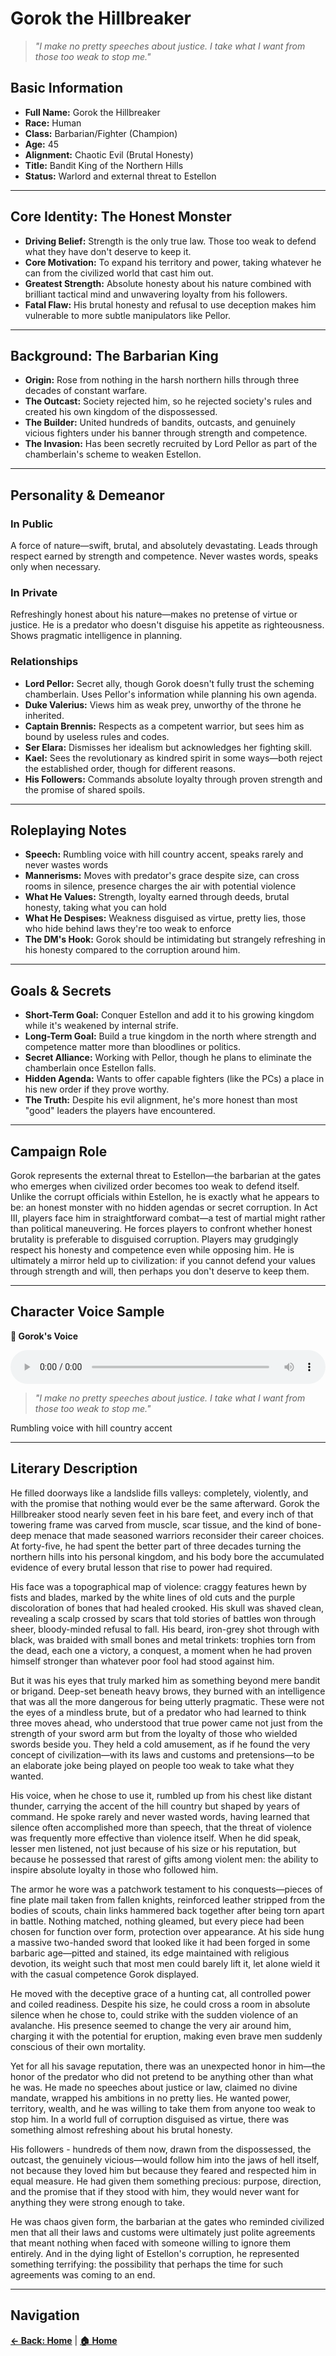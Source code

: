 # Gorok the Hillbreaker

> *"I make no pretty speeches about justice. I take what I want from those too weak to stop me."*

## Basic Information

- **Full Name:** Gorok the Hillbreaker
- **Race:** Human
- **Class:** Barbarian/Fighter (Champion)
- **Age:** 45
- **Alignment:** Chaotic Evil (Brutal Honesty)
- **Title:** Bandit King of the Northern Hills
- **Status:** Warlord and external threat to Estellon

---

## Core Identity: The Honest Monster

- **Driving Belief:** Strength is the only true law. Those too weak to defend what they have don't deserve to keep it.
- **Core Motivation:** To expand his territory and power, taking whatever he can from the civilized world that cast him out.
- **Greatest Strength:** Absolute honesty about his nature combined with brilliant tactical mind and unwavering loyalty from his followers.
- **Fatal Flaw:** His brutal honesty and refusal to use deception makes him vulnerable to more subtle manipulators like Pellor.

---

## Background: The Barbarian King

- **Origin:** Rose from nothing in the harsh northern hills through three decades of constant warfare.
- **The Outcast:** Society rejected him, so he rejected society's rules and created his own kingdom of the dispossessed.
- **The Builder:** United hundreds of bandits, outcasts, and genuinely vicious fighters under his banner through strength and competence.
- **The Invasion:** Has been secretly recruited by Lord Pellor as part of the chamberlain's scheme to weaken Estellon.

---

## Personality & Demeanor

### In Public
A force of nature—swift, brutal, and absolutely devastating. Leads through respect earned by strength and competence. Never wastes words, speaks only when necessary.

### In Private
Refreshingly honest about his nature—makes no pretense of virtue or justice. He is a predator who doesn't disguise his appetite as righteousness. Shows pragmatic intelligence in planning.

### Relationships

- **Lord Pellor:** Secret ally, though Gorok doesn't fully trust the scheming chamberlain. Uses Pellor's information while planning his own agenda.
- **Duke Valerius:** Views him as weak prey, unworthy of the throne he inherited.
- **Captain Brennis:** Respects as a competent warrior, but sees him as bound by useless rules and codes.
- **Ser Elara:** Dismisses her idealism but acknowledges her fighting skill.
- **Kael:** Sees the revolutionary as kindred spirit in some ways—both reject the established order, though for different reasons.
- **His Followers:** Commands absolute loyalty through proven strength and the promise of shared spoils.

---

## Roleplaying Notes

- **Speech:** Rumbling voice with hill country accent, speaks rarely and never wastes words
- **Mannerisms:** Moves with predator's grace despite size, can cross rooms in silence, presence charges the air with potential violence  
- **What He Values:** Strength, loyalty earned through deeds, brutal honesty, taking what you can hold
- **What He Despises:** Weakness disguised as virtue, pretty lies, those who hide behind laws they're too weak to enforce
- **The DM's Hook:** Gorok should be intimidating but strangely refreshing in his honesty compared to the corruption around him.

---

## Goals & Secrets

- **Short-Term Goal:** Conquer Estellon and add it to his growing kingdom while it's weakened by internal strife.
- **Long-Term Goal:** Build a true kingdom in the north where strength and competence matter more than bloodlines or politics.
- **Secret Alliance:** Working with Pellor, though he plans to eliminate the chamberlain once Estellon falls.
- **Hidden Agenda:** Wants to offer capable fighters (like the PCs) a place in his new order if they prove worthy.
- **The Truth:** Despite his evil alignment, he's more honest than most "good" leaders the players have encountered.

---

## Campaign Role

Gorok represents the external threat to Estellon—the barbarian at the gates who emerges when civilized order becomes too weak to defend itself. Unlike the corrupt officials within Estellon, he is exactly what he appears to be: an honest monster with no hidden agendas or secret corruption. In Act III, players face him in straightforward combat—a test of martial might rather than political maneuvering. He forces players to confront whether honest brutality is preferable to disguised corruption. Players may grudgingly respect his honesty and competence even while opposing him. He is ultimately a mirror held up to civilization: if you cannot defend your values through strength and will, then perhaps you don't deserve to keep them.

---

## Character Voice Sample

<div class="audio-player">
    <p><strong>🎵 Gorok's Voice</strong></p>
    <audio controls style="width: 100%;">
        <source src="../audio/characters/gorok-sample.wav" type="audio/wav">
        <source src="../audio/characters/gorok-sample.ogg" type="audio/ogg">
        Your browser does not support the audio element.
        <a href="../audio/characters/gorok-sample.wav">Download audio file</a>
    </audio>
</div>

> *"I make no pretty speeches about justice. I take what I want from those too weak to stop me."*

Rumbling voice with hill country accent

---

## Literary Description

He filled doorways like a landslide fills valleys: completely, violently, and with the promise that nothing would ever be the same afterward. Gorok the Hillbreaker stood nearly seven feet in his bare feet, and every inch of that towering frame was carved from muscle, scar tissue, and the kind of bone-deep menace that made seasoned warriors reconsider their career choices. At forty-five, he had spent the better part of three decades turning the northern hills into his personal kingdom, and his body bore the accumulated evidence of every brutal lesson that rise to power had required.

His face was a topographical map of violence: craggy features hewn by fists and blades, marked by the white lines of old cuts and the purple discoloration of bones that had healed crooked. His skull was shaved clean, revealing a scalp crossed by scars that told stories of battles won through sheer, bloody-minded refusal to fall. His beard, iron-grey shot through with black, was braided with small bones and metal trinkets: trophies torn from the dead, each one a victory, a conquest, a moment when he had proven himself stronger than whatever poor fool had stood against him.

But it was his eyes that truly marked him as something beyond mere bandit or brigand. Deep-set beneath heavy brows, they burned with an intelligence that was all the more dangerous for being utterly pragmatic. These were not the eyes of a mindless brute, but of a predator who had learned to think three moves ahead, who understood that true power came not just from the strength of your sword arm but from the loyalty of those who wielded swords beside you. They held a cold amusement, as if he found the very concept of civilization—with its laws and customs and pretensions—to be an elaborate joke being played on people too weak to take what they wanted.

His voice, when he chose to use it, rumbled up from his chest like distant thunder, carrying the accent of the hill country but shaped by years of command. He spoke rarely and never wasted words, having learned that silence often accomplished more than speech, that the threat of violence was frequently more effective than violence itself. When he did speak, lesser men listened, not just because of his size or his reputation, but because he possessed that rarest of gifts among violent men: the ability to inspire absolute loyalty in those who followed him.

The armor he wore was a patchwork testament to his conquests—pieces of fine plate mail taken from fallen knights, reinforced leather stripped from the bodies of scouts, chain links hammered back together after being torn apart in battle. Nothing matched, nothing gleamed, but every piece had been chosen for function over form, protection over appearance. At his side hung a massive two-handed sword that looked like it had been forged in some barbaric age—pitted and stained, its edge maintained with religious devotion, its weight such that most men could barely lift it, let alone wield it with the casual competence Gorok displayed.

He moved with the deceptive grace of a hunting cat, all controlled power and coiled readiness. Despite his size, he could cross a room in absolute silence when he chose to, could strike with the sudden violence of an avalanche. His presence seemed to change the very air around him, charging it with the potential for eruption, making even brave men suddenly conscious of their own mortality.

Yet for all his savage reputation, there was an unexpected honor in him—the honor of the predator who did not pretend to be anything other than what he was. He made no speeches about justice or law, claimed no divine mandate, wrapped his ambitions in no pretty lies. He wanted power, territory, wealth, and he was willing to take them from anyone too weak to stop him. In a world full of corruption disguised as virtue, there was something almost refreshing about his brutal honesty.

His followers -  hundreds of them now, drawn from the dispossessed, the outcast, the genuinely vicious—would follow him into the jaws of hell itself, not because they loved him but because they feared and respected him in equal measure. He had given them something precious: purpose, direction, and the promise that if they stood with him, they would never want for anything they were strong enough to take.

He was chaos given form, the barbarian at the gates who reminded civilized men that all their laws and customs were ultimately just polite agreements that meant nothing when faced with someone willing to ignore them entirely. And in the dying light of Estellon's corruption, he represented something terrifying: the possibility that perhaps the time for such agreements was coming to an end.

---

## Navigation

**[← Back: Home](../README.md)** | **[🏠 Home](../README.md)**